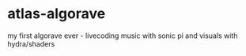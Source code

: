 # atlas-algorave
my first algorave ever - livecoding music with sonic pi and visuals with hydra/shaders
